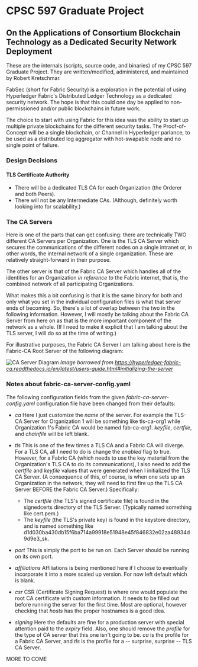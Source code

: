 # CPSC 597 Graduate Project
## On the Applications of Consortium Blockchain Technology as a Dedicated Security Network Deployment

These are the internals (scripts, source code, and binaries) of my CPSC 597 Graduate Project. They are written/modified, administered, and maintained by Robert Kretschmar. 

FabSec (short for Fabric Security) is a exploration in the potential of using Hyperledger Fabric's Distributed Ledger Technology as a dedicated security network. The hope is that this could one day be applied to non-permissioned and/or public blockchains in future work.

The choice to start with using Fabric for this idea was the ability to start up multiple private blockchains for the different security tasks. The Proof-of-Concept will be a single blockchain, or Channel in Hyperledger parlance, to be used as a distributed log aggregator with hot-swapable node and no single point of failure.

### Design Decisions
#### TLS Certificate Authority
	
* There will be a dedicated TLS CA for each Organization (the Orderer and both Peers).
* There will not be any Intermediate CAs. (Although, definitely worth looking into for scalability.)

### The CA Servers
Here is one of the parts that can get confusing: there are technically TWO different CA Servers per Organization. One is the TLS CA Server which secures the communications of the different nodes on a single intranet or, in other words, the internal network of a single organization. These are relatively straight-forward in their purpose.

The other server is that of the Fabric CA Server which handles all of the identities for an Organization *in reference to* the Fabric internet, that is, the combined network of all participating Organizations.

What makes this a bit confusing is that it is the same binary for both and only what you set in the individual configuration files is what that server ends of becoming. So, there's a lot of overlap between the two in the following information. However, I will mostly be talking about the Fabric CA Server from here on as that is the more important component of the network as a whole. (If I need to make it explicit that I am talking about the TLS server, I will do so at the time of writing.) 

For illustrative purposes, the Fabric CA Server I am talking about here is the Fabric-CA Root Server of the following diagram:

![CA Server Diagram](/images/fabric-ca.png)
*Image borrowed from https://hyperledger-fabric-ca.readthedocs.io/en/latest/users-guide.html#initializing-the-server*

### Notes about fabric-ca-server-config.yaml
The following configuration fields from the given _fabric-ca-server-config.yaml_ configuration file have been changed from their defaults:
	
* _ca_
Here I just customize the _name_ of the server. For example the TLS-CA Server for Organization 1 will be something like tls-ca-org1 while Organization 1's Fabric CA would be named fab-ca-org1. _keyfile_, _certfile_, and _chainfile_ will be left blank.
	
* _tls_
This is one of the few times a TLS CA and a Fabric CA will diverge. For a TLS CA, all I need to do is change the _enabled_ flag to true. However, for a Fabric CA (which needs to use the key material from the Organization's TLS CA to do its communications), I also need to add the _certfile_ and _keyfile_ values that were generated when I initialized the TLS CA Server. (A consequence of this, of course, is when one sets up an Organization in the network, they will need to first fire up the TLS CA Server BEFORE the Fabric CA Server.) Specifically:
	* The _certfile_ (the TLS's signed certificate file) is found in the signedcerts directory of the TLS Server. (Typically named something like cert.pem.)
	* The _keyfile_ (the TLS's private key) is found in the keystore directory, and is named something like d1d030ba430db15f6ba714a99918e51948e45f846832e02za48934d9d9e3_sk.

* _port_
This is simply the port to be run on. Each Server should be running on its own port.
		
* _affiliations_
Affiliations is being mentioned here if I choose to eventually incorporate it into a more scaled up version. For now left default which is blank.

* _csr_
CSR (Certificate Signing Request) is where one would populate the root CA certificate with custom information. It needs to be filled out before running the server for the first time. Most are optional, however checking that _hosts_ has the proper hostnames is a good idea.

* _signing_
Here the defaults are fine for a production server with special attention paid to the _expiry_ field. Also, one should remove the _profile_ for the type of CA server that this one isn't going to be. _ca_ is the profile for a Fabric CA Server, and _tls_ is the profile for a -- surprise, surprise -- TLS CA Server.

MORE TO COME
